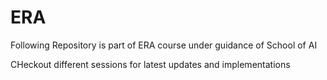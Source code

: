 # ERA

Following Repository is part of ERA course under guidance of School of AI

CHeckout different sessions for latest updates and implementations